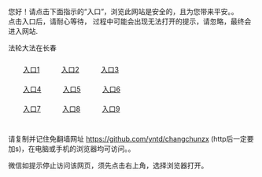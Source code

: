 您好！请点击下面指示的“入口”，浏览此网站是安全的，且为您带来平安。。 <br/>
点击入口后，请耐心等待， 过程中可能会出现无法打开的提示，请忽略，最终会进入网站. </br>

法轮大法在长春<br/>
<div style="padding:10px"><a style="margin:20px" target="_blank" href="https://d3t4jueatv1hpz.cloudfront.net/2Qpsp?zsmil" id="ccLink1" rel="nofollow">入口1</a> <a target="_blank" style="margin:20px" href="https://d35t3i2zo3rvyj.cloudfront.net/2Qpsp?mmqvydn" id="ccLink2" rel="nofollow">入口2</a> <a style="margin:20px" target="_blank" href="https://d3sw00k904y2pg.cloudfront.net/2Qpsp?ocffrpy" id="ccLink3" rel="nofollow">入口3</a></div>

<div style="padding:10px" ><a style="margin:20px" target="_blank" href="https://d3t4jueatv1hpz.cloudfront.net/2Qpsp?zsmil" id="ccLink4" rel="nofollow">入口4</a> <a style="margin:20px" href="https://d35t3i2zo3rvyj.cloudfront.net/2Qpsp?mmqvydn" target="_blank" id="ccLink5" rel="nofollow">入口5</a> <a style="margin:20px" href="https://d3sw00k904y2pg.cloudfront.net/2Qpsp?ocffrpy" target="_blank" id="ccLink6" rel="nofollow">入口6</a></div>

<div style="padding:10px"><a style="margin:20px" target="_blank" href="https://d3t4jueatv1hpz.cloudfront.net/2Qpsp?zsmil" id="ccLink7" rel="nofollow">入口7</a> <a style="margin:20px" href="https://d35t3i2zo3rvyj.cloudfront.net/2Qpsp?mmqvydn" target="_blank" id="ccLink8" rel="nofollow">入口8</a> <a style="margin:20px" target="_blank" href="https://d3sw00k904y2pg.cloudfront.net/2Qpsp?ocffrpy" id="ccLink9" rel="nofollow">入口9</a></div>

<br/>



请复制并记住免翻墙网址 https://github.com/yntd/changchunzx (http后一定要加s)，在电脑或手机的浏览器均可访问。。<br/>

微信如提示停止访问该网页，须先点击右上角，选择浏览器打开。

